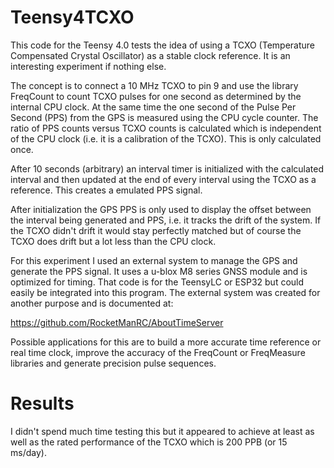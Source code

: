 # Teensy4TCXO
This code for the Teensy 4.0 tests the idea of using a TCXO (Temperature Compensated Crystal Oscillator) as a stable clock reference. It is an interesting experiment if nothing else.

The concept is to connect a 10 MHz TCXO to pin 9 and use the library FreqCount to count TCXO pulses for one second as determined by the internal CPU clock. At the same time the one second of the Pulse Per Second (PPS) from the GPS is measured using the CPU cycle counter. The ratio of PPS counts versus TCXO counts is calculated which is independent of the CPU clock (i.e. it is a calibration of the TCXO). This is only calculated once.

After 10 seconds (arbitrary) an interval timer is initialized with the calculated interval and then updated at the end of every interval using the TCXO as a reference. This creates a emulated PPS signal.

After initialization the GPS PPS is only used to display the offset between the interval being generated and PPS, i.e. it tracks the drift of the system. If the TCXO didn't drift it would stay perfectly matched but of course the TCXO does drift but a lot less than the CPU clock.

For this experiment I used an external system to manage the GPS and generate the PPS signal. It uses a u-blox M8 series GNSS module and is optimized for timing. That code is for the TeensyLC or ESP32 but could easily be integrated into this program. The external system was created for another purpose and is documented at:

https://github.com/RocketManRC/AboutTimeServer

Possible applications for this are to build a more accurate time reference or real time clock, improve the accuracy of the FreqCount or FreqMeasure libraries and generate precision pulse sequences.

# Results
I didn't spend much time testing this but it appeared to achieve at least as well as the rated performance of the TCXO which is 200 PPB (or 15 ms/day).
